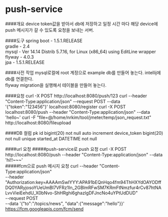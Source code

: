 # push-service

####개요
device token값을 받아서 db에 저장하고 일정 시간 마다 해당 device에 push 메시지가 갈 수 있도록 요청을 보내는 서버.

####도구
spring boot - 1.5.1.RELEASE<br/>
gradle - 2.4<br/>
mysql - Ver 14.14 Distrib 5.7.16, for Linux (x86_64) using  EditLine wrapper<br/>
flyway - 4.0.3<br/>
jpa - 1.5.1.RELEASE

####사전 작업
mysql로컬에 root 계정으로 example db를 만들어 놓는다.
intellij에 db를 연결한다.<br/>
flyway migration을 실행해서 테이블을 만들어 놓는다.

####요청
curl -X POST http://localhost:8080/push/123
curl --header "Content-Type:application/json" --request POST --data '{"token":"123456"}' localhost:8080/register
curl -X POST localhost:8080/push --header "Content-Type:application/json" --data 'hello~'
curl -F "file=@/home/nrkim/tool/jmeter/temp/json_request.txt" http://localhost:8080/fileupload

####DB
컬럼
pk id bigint(20) not null auto increment
device_token bigint(20) not null unique 
started_at DATETIME not null

####url 요청
#####push-service로 push 요청
curl -X POST http://localhost:8080/push --header "Content-Type:application/json" --data 'hi!!~~~'</br>
#####fcm으로 push 메시지 요청
curl --header "Content-Type:application/json" \
 --header "Authorization:key=AAAAmSwlYYY:APA91bEQnHqo4fm94ThHXYdOAYODffDQ0YARyjosoYUeUmBI7VFRz1In_2GBlmRFwSM7KRmFtNmzfur4rCv87htNALvvVieiEehdU_X0bNvo-ShHRghi6ghazlgDFJncNo4uYPtUdDUD" \
 --request POST \
 --data '{"to":"/topics/news", "data":{"message":"hello"}}' \
 https://fcm.googleapis.com/fcm/send

